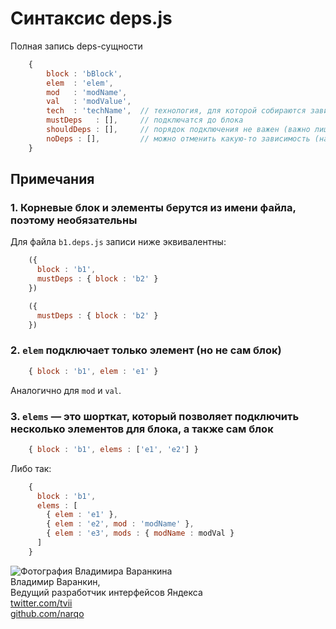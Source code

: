 # Синтаксис deps.js

Полная запись deps-сущности

```js
    {
        block : 'bBlock',
        elem  : 'elem',
        mod   : 'modName',
        val   : 'modValue',
        tech  : 'techName',  // технология, для которой собираются зависимости (например, js)
        mustDeps   : [],     // подключатся до блока
        shouldDeps : [],     // порядок подключения не важен (важно лишь подключить)
        noDeps : [],         // можно отменить какую-то зависимость (например, i-bem__dom_init_auto)
    }
```

Примечания
----------

### 1. Корневые блок и элементы берутся из имени файла, поэтому необязательны

Для файла `b1.deps.js` записи ниже эквивалентны:

```js
    ({
      block : 'b1',
      mustDeps : { block : 'b2' }
    })

    ({
      mustDeps : { block : 'b2' }
    })
```

### 2. `elem` подключает **только** элемент (но не сам блок)

```js
    { block : 'b1', elem : 'e1' }
```

Аналогично для `mod` и `val`.

### 3. `elems` — это шорткат, который позволяет подключить несколько элементов для блока, а **также сам блок**

```js
    { block : 'b1', elems : ['e1', 'e2'] }
```

Либо так:

```js
    {
      block : 'b1',
      elems : [
        { elem : 'e1' },
        { elem : 'e2', mod : 'modName' },
        { elem : 'e3', mods : { modName : modVal }
      ]
    }
```

<!--(Begin) Article author block-->
<div class="article-author">
    <div class="article-author__photo">
        <img class="article-author__pictures" src="http://img-fotki.yandex.ru/get/6434/51437929.0/0_bfef0_5d9cdb30_M.jpg" alt="Фотография Владимира Варанкина">
    </div>
    <div class="article-author__info">
        <div class="article-author__row">
             <span class="article-author__name">Владимир Варанкин,
        </div>
        <div class="article-author__row">
            Ведущий разработчик интерфейсов Яндекса
        </div>
        <div class="article-author__row">
             <a class="article-author__social-icon b-link" target="_blank" href="http://twitter.com/tvii">twitter.com/tvii</a>
        </div>
        <div class="article-author__row">
             <a class="article-author__social-icon b-link" target="_blank" href="http://github.com/narqo">github.com/narqo</a>
        </div>
    </div>
</div>
<!--(End) Article author block-->